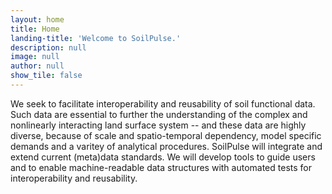 ```yaml
---
layout: home
title: Home
landing-title: 'Welcome to SoilPulse.'
description: null
image: null
author: null
show_tile: false
---
```


We seek to facilitate interoperability and reusability of soil functional data. Such data are essential to further the understanding of the complex and nonlinearly interacting land surface system -- and these data are highly diverse, because of scale and spatio-temporal dependency, model specific demands and a varitey of analytical procedures. SoilPulse will integrate and extend current (meta)data standards. We will develop tools to guide users and to enable machine-readable data structures with automated tests for interoperability and reusability.